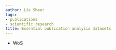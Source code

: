 ```yaml
---
author: Lia Sheer
tags: 
- publications 
- scientific research
title: Essential publication analysis datasets
---
```


* WoS 
